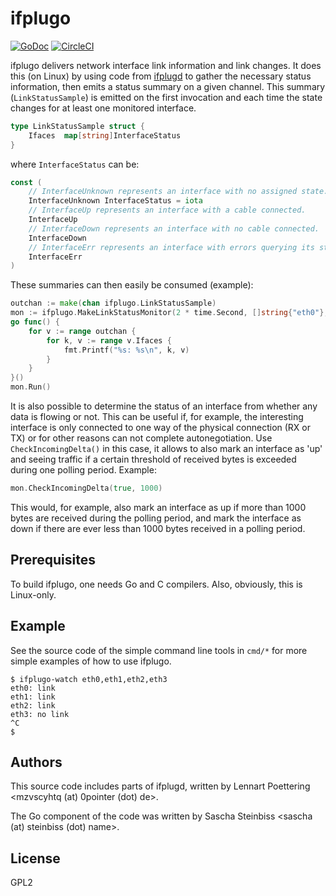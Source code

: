 # ifplugo

[![GoDoc](https://godoc.org/github.com/satta/ifplugo?status.svg)](http://godoc.org/github.com/satta/ifplugo)
[![CircleCI](https://circleci.com/gh/satta/ifplugo.svg?style=shield)](https://circleci.com/gh/satta/ifplugo)

ifplugo delivers network interface link information and link changes. It does this (on Linux) by using code from [ifplugd](http://0pointer.de/lennart/projects/ifplugd/) to gather the necessary status information, then emits a status summary on a given channel. This summary (`LinkStatusSample`) is emitted on the first invocation and each time the state changes for at least one monitored interface.

```Go
type LinkStatusSample struct {
    Ifaces  map[string]InterfaceStatus
}
```

where `InterfaceStatus` can be:

```Go
const (
    // InterfaceUnknown represents an interface with no assigned state.
    InterfaceUnknown InterfaceStatus = iota
    // InterfaceUp represents an interface with a cable connected.
    InterfaceUp
    // InterfaceDown represents an interface with no cable connected.
    InterfaceDown
    // InterfaceErr represents an interface with errors querying its status.
    InterfaceErr
)
```

These summaries can then easily be consumed (example):

```Go
outchan := make(chan ifplugo.LinkStatusSample)
mon := ifplugo.MakeLinkStatusMonitor(2 * time.Second, []string{"eth0"}, outchan)
go func() {
    for v := range outchan {
        for k, v := range v.Ifaces {
            fmt.Printf("%s: %s\n", k, v)
        }
    }
}()
mon.Run()
```

It is also possible to determine the status of an interface from whether any data is flowing or not. This can be useful if, for example, the interesting interface is only connected to one way of the physical connection (RX or TX) or for other reasons can not complete autonegotiation. Use `CheckIncomingDelta()` in this case, it allows to also mark an interface as 'up' and seeing traffic if a certain threshold of received bytes is exceeded during one polling period. Example:

```Go
mon.CheckIncomingDelta(true, 1000)
```

This would, for example, also mark an interface as up if more than 1000 bytes are received during the polling period, and mark the interface as down if there are ever less than 1000 bytes received in a polling period.

## Prerequisites

To build ifplugo, one needs Go and C compilers.
Also, obviously, this is Linux-only.

## Example

See the source code of the simple command line tools in `cmd/*` for more simple examples of how to use ifplugo.

```Text
$ ifplugo-watch eth0,eth1,eth2,eth3
eth0: link
eth1: link
eth2: link
eth3: no link
^C
$
```

## Authors

This source code includes parts of ifplugd, written by Lennart Poettering <mzvscyhtq (at) 0pointer (dot) de>.

The Go component of the code was written by Sascha Steinbiss <sascha (at) steinbiss (dot) name>.

## License

GPL2
